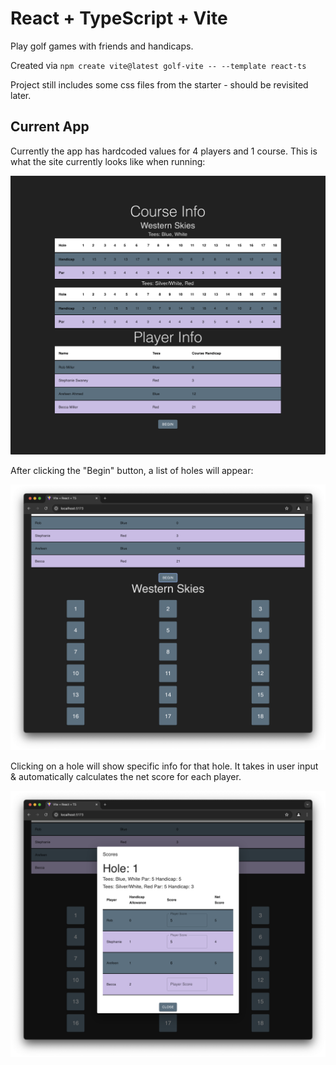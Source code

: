 # React + TypeScript + Vite

Play golf games with friends and handicaps.

Created via `npm create vite@latest golf-vite -- --template react-ts`

Project still includes some css files from the starter - should be revisited later.

## Current App
Currently the app has hardcoded values for 4 players and 1 course. This is what the site currently looks like when running:

![original](./screenshots/original.png)

After clicking the "Begin" button, a list of holes will appear:

![show-holes](./screenshots/show-holes.png)

Clicking on a hole will show specific info for that hole. It takes in user input & automatically calculates the net score for each player.

![edit-hole](./screenshots/edit-hole.png)
